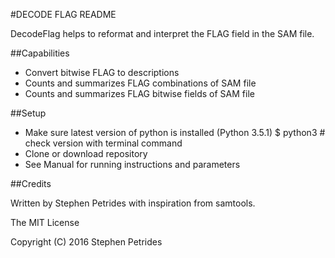 #DECODE FLAG README


DecodeFlag helps to reformat and interpret the FLAG field in the SAM file.


##Capabilities
- Convert bitwise FLAG to descriptions
- Counts and summarizes FLAG combinations of SAM file
- Counts and summarizes FLAG bitwise fields of SAM file


##Setup
- Make sure latest version of python is installed (Python 3.5.1)
	$ python3               # check version with terminal command
- Clone or download repository
- See Manual for running instructions and parameters


##Credits

Written by Stephen Petrides with inspiration from samtools.

The MIT License

Copyright (C) 2016 Stephen Petrides

